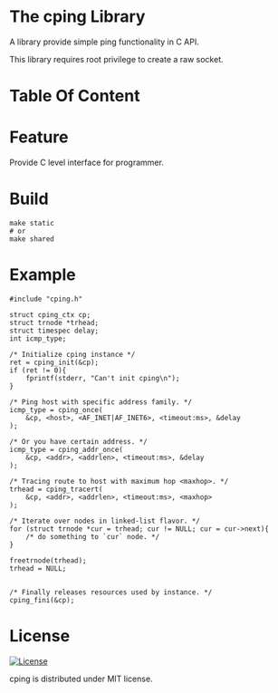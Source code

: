 # The cping Library
A library provide simple ping functionality in C API.

This library requires root privilege to create a raw socket.

# Table Of Content

# Feature
Provide C level interface for programmer.

# Build
```
make static
# or
make shared
```

# Example
```
#include "cping.h"

struct cping_ctx cp;
struct trnode *trhead;
struct timespec delay;
int icmp_type;

/* Initialize cping instance */
ret = cping_init(&cp);
if (ret != 0){
    fprintf(stderr, "Can't init cping\n");
}

/* Ping host with specific address family. */
icmp_type = cping_once(
    &cp, <host>, <AF_INET|AF_INET6>, <timeout:ms>, &delay
);

/* Or you have certain address. */
icmp_type = cping_addr_once(
    &cp, <addr>, <addrlen>, <timeout:ms>, &delay
);

/* Tracing route to host with maximum hop <maxhop>. */
trhead = cping_tracert(
    &cp, <addr>, <addrlen>, <timeout:ms>, <maxhop>
);

/* Iterate over nodes in linked-list flavor. */
for (struct trnode *cur = trhead; cur != NULL; cur = cur->next){
    /* do something to `cur` node. */
}

freetrnode(trhead);
trhead = NULL;


/* Finally releases resources used by instance. */
cping_fini(&cp);

```

# License
[![License](http://img.shields.io/:license-mit-blue.svg?style=flat-square)](http://badges.mit-license.org)

cping is distributed under MIT license.